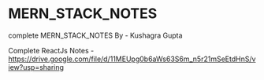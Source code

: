 # MERN_STACK_NOTES
complete MERN_STACK_NOTES By - Kushagra Gupta 


Complete ReactJs Notes - https://drive.google.com/file/d/11MEUpg0b6aWs63S6m_n5r21mSeEtdHnS/view?usp=sharing
